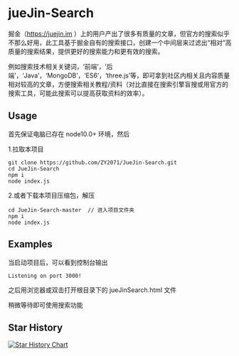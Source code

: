 # jueJin-Search
掘金（https://juejin.im ）上的用户产出了很多有质量的文章，但官方的搜索似乎不那么好用，此工具基于掘金自有的搜索接口，创建一个中间层来过滤出“相对“高质量的搜索结果，提供更好的搜索能力和更有效的搜索。

例如搜索技术相关关键词，‘前端’，‘后端’，‘Java’，‘MongoDB’，‘ES6’，‘three.js’等，即可拿到社区内相关且内容质量相对较高的文章，方便搜索相关教程/资料（对比直接在搜索引擎盲搜或用官方的搜索工具，可能此搜索可以提高获取资料的效率）。

## Usage

首先保证电脑已存在 node10.0+ 环境，然后

1.拉取本项目

```
git clone https://github.com/ZY2071/JueJin-Search.git
cd JueJin-Search
npm i
node index.js
```

2.或者下载本项目压缩包，解压

```
cd JueJin-Search-master  // 进入项目文件夹
npm i
node index.js
```

## Examples

当启动项目后，可以看到控制台输出

```
Listening on port 3000!
```

之后用浏览器或双击打开根目录下的 jueJinSearch.html 文件

稍微等待即可使用搜索功能

## Star History

[![Star History Chart](https://api.star-history.com/svg?repos=poozhu/JueJin-Search&type=Date)](https://star-history.com/#poozhu/JueJin-Search&Date)
